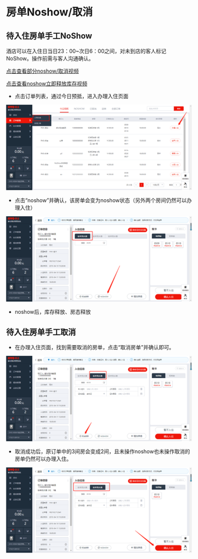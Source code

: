 # 房单Noshow/取消

## 待入住房单手工NoShow   

酒店可以在入住日当日23：00~次日6：00之间，对未到店的客人标记NoShow。操作前需与客人沟通确认。

 [点击查看部分noshow/取消视频](http://crs-pms-vidio.oss-cn-beijing.aliyuncs.com/%E5%A4%9C%E5%AE%A1-%E9%83%A8%E5%88%86%E5%8F%96%E6%B6%88%26%E9%83%A8%E5%88%86noshow.mp4)

[点击查看noshow立即释放库存视频](http://crs-pms-vidio.oss-cn-beijing.aliyuncs.com/%E5%A4%9C%E5%AE%A1-noshow%E7%AB%8B%E5%8D%B3%E9%87%8A%E6%94%BE%E5%BA%93%E5%AD%98.mp4)

* 点击订单列表，通过今日预抵，进入办理入住页面

![](../../../.gitbook/assets/image%20%28358%29.png)

* 点击“noshow”并确认，该房单会变为noshow状态（另外两个房间仍然可以办理入住）

![](../../../.gitbook/assets/image%20%2885%29.png)

* noshow后，库存释放、房态释放

## 待入住房单手工取消

* 在办理入住页面，找到需要取消的房单，点击“取消房单”并确认即可。

![](../../../.gitbook/assets/image%20%28901%29.png)

* 取消成功后，原订单中的3间房会变成2间，且未操作noshow也未操作取消的房单仍然可以办理入住。

![](../../../.gitbook/assets/image%20%28125%29.png)



#### 

